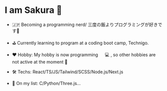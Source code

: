   # I am Sakura 🌸

- 🇯🇵 Becoming a programming nerd/ 三度の飯よりプログラミングが好きです👀
  
- ⛳️ Currently learning to program at a coding boot camp, Technigo.

- ❤️ Hobby: My hobby is now programming 　 💻 , so other hobbies are not active at the moment 🤪

- 🛠️ Techs: React/TS/JS/Tailwind/SCSS/Node.js/Next.js
  
- 📃 On my list: C/Python/Three.js...



